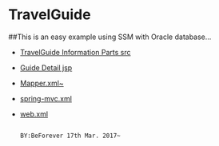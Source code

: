 # TravelGuide

##This is an easy example using SSM with Oracle database...

* [TravelGuide Information Parts src](https://github.com/BeForever/TravelGuide/tree/master/src/main/java/me/BeForever/Information)

* [Guide Detail jsp](https://github.com/BeForever/TravelGuide/tree/master/src/main/webapp/WEB-INF/jsp/guide)

* [Mapper.xml~](https://github.com/BeForever/TravelGuide/blob/master/src/main/java/me/BeForever/guide/dao/GuideMapper.xml)

* [spring-mvc.xml](https://github.com/BeForever/TravelGuide/blob/master/src/main/webapp/WEB-INF/spring-mvc.xml)

* [web.xml](https://github.com/BeForever/TravelGuide/blob/master/src/main/webapp/WEB-INF/web.xml)

                                                                    BY:BeForever 17th Mar. 2017~
 
